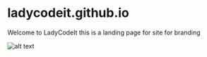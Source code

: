 # ladycodeit.github.io

Welcome to LadyCodeIt
this is a landing page for site for branding

![alt text](https://i.imgur.com/igiQx6T.png "Logo Title Text 1")

